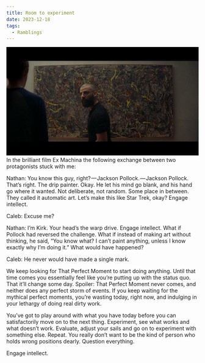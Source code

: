 ```yaml
---
title: Room to experiment
date: 2023-12-18
tags:
  - Ramblings
---
```


![Frame](./img.jpg)
In the brilliant film Ex Machina the following exchange between two protagonists stuck with me:

Nathan: You know this guy, right? — Jackson Pollock. — Jackson Pollock. That’s right. The drip painter. Okay. He let his mind go blank, and his hand go where it wanted. Not deliberate, not random. Some place in between. They called it automatic art. Let’s make this like Star Trek, okay? Engage intellect.

Caleb: Excuse me?

Nathan: I’m Kirk. Your head’s the warp drive. Engage intellect. What if Pollock had reversed the challenge. What if instead of making art without thinking, he said, “You know what? I can’t paint anything, unless I know exactly why I’m doing it.” What would have happened?

Caleb: He never would have made a single mark.

We keep looking for That Perfect Moment to start doing anything. Until that time comes you essentially feel like you’re putting up with the status quo. That it’ll change some day. Spoiler: That Perfect Moment never comes, and neither does any perfect storm of events. If you keep waiting for the mythical perfect moments, you’re wasting today, right now, and indulging in your lethargy of doing real dirty work.

You’ve got to play around with what you have today before you can satisfactorily move on to the next thing. Experiment, see what works and what doesn’t work. Evaluate, adjust your sails and go on to experiment with something else. Repeat. You really don’t want to be the kind of person who holds wrong positions dearly. Question everything.

Engage intellect.